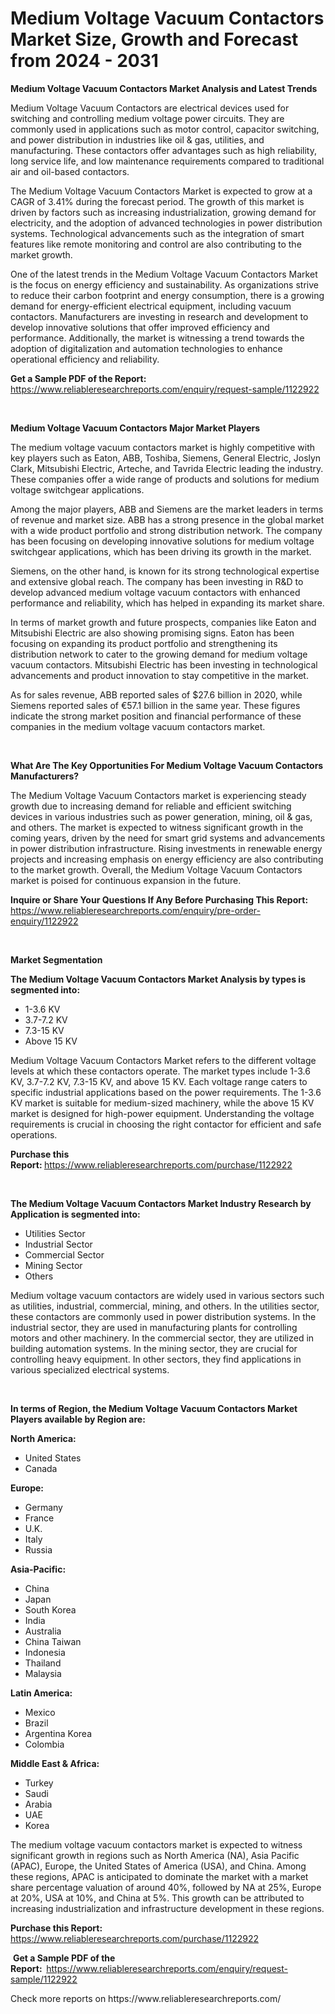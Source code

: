 <p><h1>Medium Voltage Vacuum Contactors Market Size, Growth and Forecast from 2024 - 2031</h1></p><p><strong>Medium Voltage Vacuum Contactors Market Analysis and Latest Trends</strong></p>
<p><p>Medium Voltage Vacuum Contactors are electrical devices used for switching and controlling medium voltage power circuits. They are commonly used in applications such as motor control, capacitor switching, and power distribution in industries like oil & gas, utilities, and manufacturing. These contactors offer advantages such as high reliability, long service life, and low maintenance requirements compared to traditional air and oil-based contactors.</p><p>The Medium Voltage Vacuum Contactors Market is expected to grow at a CAGR of 3.41% during the forecast period. The growth of this market is driven by factors such as increasing industrialization, growing demand for electricity, and the adoption of advanced technologies in power distribution systems. Technological advancements such as the integration of smart features like remote monitoring and control are also contributing to the market growth.</p><p>One of the latest trends in the Medium Voltage Vacuum Contactors Market is the focus on energy efficiency and sustainability. As organizations strive to reduce their carbon footprint and energy consumption, there is a growing demand for energy-efficient electrical equipment, including vacuum contactors. Manufacturers are investing in research and development to develop innovative solutions that offer improved efficiency and performance. Additionally, the market is witnessing a trend towards the adoption of digitalization and automation technologies to enhance operational efficiency and reliability.</p></p>
<p><strong>Get a Sample PDF of the Report:&nbsp;</strong> <a href="https://www.reliableresearchreports.com/enquiry/request-sample/1122922">https://www.reliableresearchreports.com/enquiry/request-sample/1122922</a></p>
<p>&nbsp;</p>
<p><strong>Medium Voltage Vacuum Contactors Major Market Players</strong></p>
<p><p>The medium voltage vacuum contactors market is highly competitive with key players such as Eaton, ABB, Toshiba, Siemens, General Electric, Joslyn Clark, Mitsubishi Electric, Arteche, and Tavrida Electric leading the industry. These companies offer a wide range of products and solutions for medium voltage switchgear applications.</p><p>Among the major players, ABB and Siemens are the market leaders in terms of revenue and market size. ABB has a strong presence in the global market with a wide product portfolio and strong distribution network. The company has been focusing on developing innovative solutions for medium voltage switchgear applications, which has been driving its growth in the market.</p><p>Siemens, on the other hand, is known for its strong technological expertise and extensive global reach. The company has been investing in R&D to develop advanced medium voltage vacuum contactors with enhanced performance and reliability, which has helped in expanding its market share.</p><p>In terms of market growth and future prospects, companies like Eaton and Mitsubishi Electric are also showing promising signs. Eaton has been focusing on expanding its product portfolio and strengthening its distribution network to cater to the growing demand for medium voltage vacuum contactors. Mitsubishi Electric has been investing in technological advancements and product innovation to stay competitive in the market.</p><p>As for sales revenue, ABB reported sales of $27.6 billion in 2020, while Siemens reported sales of €57.1 billion in the same year. These figures indicate the strong market position and financial performance of these companies in the medium voltage vacuum contactors market.</p></p>
<p>&nbsp;</p>
<p><strong>What Are The Key Opportunities For Medium Voltage Vacuum Contactors Manufacturers?</strong></p>
<p><p>The Medium Voltage Vacuum Contactors market is experiencing steady growth due to increasing demand for reliable and efficient switching devices in various industries such as power generation, mining, oil & gas, and others. The market is expected to witness significant growth in the coming years, driven by the need for smart grid systems and advancements in power distribution infrastructure. Rising investments in renewable energy projects and increasing emphasis on energy efficiency are also contributing to the market growth. Overall, the Medium Voltage Vacuum Contactors market is poised for continuous expansion in the future.</p></p>
<p><strong>Inquire or Share Your Questions If Any Before Purchasing This Report:</strong> <a href="https://www.reliableresearchreports.com/enquiry/pre-order-enquiry/1122922">https://www.reliableresearchreports.com/enquiry/pre-order-enquiry/1122922</a></p>
<p>&nbsp;</p>
<p><strong>Market Segmentation</strong></p>
<p><strong>The Medium Voltage Vacuum Contactors Market Analysis by types is segmented into:</strong></p>
<p><ul><li>1-3.6 KV</li><li>3.7-7.2 KV</li><li>7.3-15 KV</li><li>Above 15 KV</li></ul></p>
<p><p>Medium Voltage Vacuum Contactors Market refers to the different voltage levels at which these contactors operate. The market types include 1-3.6 KV, 3.7-7.2 KV, 7.3-15 KV, and above 15 KV. Each voltage range caters to specific industrial applications based on the power requirements. The 1-3.6 KV market is suitable for medium-sized machinery, while the above 15 KV market is designed for high-power equipment. Understanding the voltage requirements is crucial in choosing the right contactor for efficient and safe operations.</p></p>
<p><strong>Purchase this Report:&nbsp;</strong><a href="https://www.reliableresearchreports.com/purchase/1122922">https://www.reliableresearchreports.com/purchase/1122922</a></p>
<p>&nbsp;</p>
<p><strong>The Medium Voltage Vacuum Contactors Market Industry Research by Application is segmented into:</strong></p>
<p><ul><li>Utilities Sector</li><li>Industrial Sector</li><li>Commercial Sector</li><li>Mining Sector</li><li>Others</li></ul></p>
<p><p>Medium voltage vacuum contactors are widely used in various sectors such as utilities, industrial, commercial, mining, and others. In the utilities sector, these contactors are commonly used in power distribution systems. In the industrial sector, they are used in manufacturing plants for controlling motors and other machinery. In the commercial sector, they are utilized in building automation systems. In the mining sector, they are crucial for controlling heavy equipment. In other sectors, they find applications in various specialized electrical systems.</p></p>
<p>&nbsp;</p>
<p><strong>In terms of Region, the Medium Voltage Vacuum Contactors Market Players available by Region are:</strong></p>
<p>
    <p> <strong> North America: </strong>
        <ul>
            <li>United States</li>
            <li>Canada</li>
        </ul>
        </p> 
    <p> <strong> Europe: </strong>
        <ul>
            <li>Germany</li>
            <li>France</li>
            <li>U.K.</li>
            <li>Italy</li>
            <li>Russia</li>
        </ul>
        </p> 
    <p> <strong> Asia-Pacific: </strong>
        <ul>
            <li>China</li>
            <li>Japan</li>
            <li>South Korea</li>
            <li>India</li>
            <li>Australia</li>
            <li>China Taiwan</li>
            <li>Indonesia</li>
            <li>Thailand</li>
            <li>Malaysia</li>
        </ul>
        </p> 
    <p> <strong> Latin America: </strong>
        <ul>
            <li>Mexico</li>
            <li>Brazil</li>
            <li>Argentina Korea</li>
            <li>Colombia</li>
        </ul>
        </p> 
    <p> <strong> Middle East & Africa: </strong>
        <ul>
            <li>Turkey</li>
            <li>Saudi</li>
            <li>Arabia</li>
            <li>UAE</li>
            <li>Korea</li>
        </ul>
    </p>
    </p>
<p><p>The medium voltage vacuum contactors market is expected to witness significant growth in regions such as North America (NA), Asia Pacific (APAC), Europe, the United States of America (USA), and China. Among these regions, APAC is anticipated to dominate the market with a market share percentage valuation of around 40%, followed by NA at 25%, Europe at 20%, USA at 10%, and China at 5%. This growth can be attributed to increasing industrialization and infrastructure development in these regions.</p></p>
<p><strong>Purchase this Report: </strong><a href="https://www.reliableresearchreports.com/purchase/1122922">https://www.reliableresearchreports.com/purchase/1122922</a></p>
<p>&nbsp;<strong>Get a Sample PDF of the Report:&nbsp;&nbsp;</strong><a href="https://www.reliableresearchreports.com/enquiry/request-sample/1122922">https://www.reliableresearchreports.com/enquiry/request-sample/1122922</a></p>
<p><strong></strong></p>
<p>Check more reports on https://www.reliableresearchreports.com/</p>